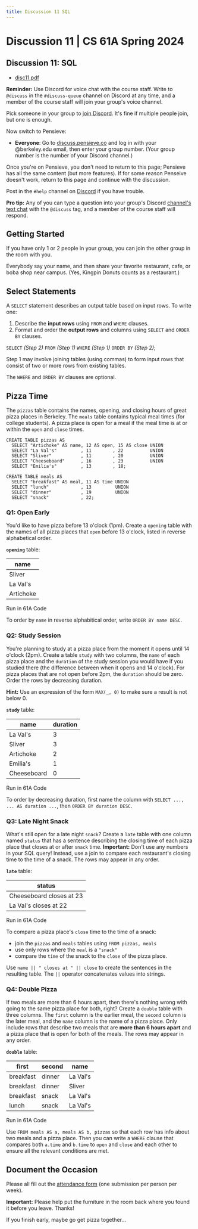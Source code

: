 ```yaml
---
title: Discussion 11 SQL
---
```

# Discussion 11 | CS 61A Spring 2024

## Discussion 11: SQL

-   [disc11.pdf](/resource/cs61a/disc/disc11.pdf)

**Reminder:** Use Discord for voice chat with the course staff. Write to `@discuss` in the `#discuss-queue` channel on Discord at any time, and a member of the course staff will join your group's voice channel.

Pick someone in your group to [join Discord](https://cs61a.org/articles/discord). It's fine if multiple people join, but one is enough.

Now switch to Pensieve:

-   **Everyone**: Go to [discuss.pensieve.co](http://discuss.pensieve.co/) and log in with your @berkeley.edu email, then enter your group number. (Your group number is the number of your Discord channel.)

Once you're on Pensieve, you don't need to return to this page; Pensieve has all the same content (but more features). If for some reason Penseive doesn't work, return to this page and continue with the discussion.

Post in the `#help` channel on [Discord](https://cs61a.org/articles/discord/) if you have trouble.

**Pro tip:** Any of you can type a question into your group's Discord [channel's text chat](https://support.discord.com/hc/en-us/articles/4412085582359-Text-Channels-Text-Chat-In-Voice-Channels#h_01FMJT412WBX1MR4HDYNR8E95X) with the `@discuss` tag, and a member of the course staff will respond.

## Getting Started

If you have only 1 or 2 people in your group, you can join the other group in the room with you.

Everybody say your name, and then share your favorite restaurant, cafe, or boba shop near campus. (Yes, Kingpin Donuts counts as a restaurant.)

## Select Statements

A `SELECT` statement describes an output table based on input rows. To write one:

1.  Describe the **input rows** using `FROM` and `WHERE` clauses.
2.  Format and order the **output rows** and columns using `SELECT` and `ORDER BY` clauses.

`SELECT` _(Step 2)_ `FROM` _(Step 1)_ `WHERE` _(Step 1)_ `ORDER BY` _(Step 2)_;

Step 1 may involve joining tables (using commas) to form input rows that consist of two or more rows from existing tables.

The `WHERE` and `ORDER BY` clauses are optional.

## Pizza Time

The `pizzas` table contains the names, opening, and closing hours of great pizza places in Berkeley. The `meals` table contains typical meal times (for college students). A pizza place is open for a meal if the meal time is at or within the `open` and `close` times.

```
CREATE TABLE pizzas AS
  SELECT "Artichoke" AS name, 12 AS open, 15 AS close UNION
  SELECT "La Val's"         , 11        , 22          UNION
  SELECT "Sliver"           , 11        , 20          UNION
  SELECT "Cheeseboard"      , 16        , 23          UNION
  SELECT "Emilia's"         , 13        , 18;

CREATE TABLE meals AS
  SELECT "breakfast" AS meal, 11 AS time UNION
  SELECT "lunch"            , 13         UNION
  SELECT "dinner"           , 19         UNION
  SELECT "snack"            , 22;
```

### Q1: Open Early

You'd like to have pizza before 13 o'clock (1pm). Create a `opening` table with the names of all pizza places that `open` before 13 o'clock, listed in reverse alphabetical order.

**`opening`** table:

| name |
| --- |
| Sliver |
| La Val's |
| Artichoke |

Run in 61A Code

To order by `name` in reverse alphabitical order, write `ORDER BY name DESC`.

### Q2: Study Session

You're planning to study at a pizza place from the moment it opens until 14 o'clock (2pm). Create a table `study` with two columns, the `name` of each pizza place and the `duration` of the study session you would have if you studied there (the difference between when it opens and 14 o'clock). For pizza places that are not open before 2pm, the `duration` should be zero. Order the rows by decreasing duration.

**Hint:** Use an expression of the form `MAX(_, 0)` to make sure a result is not below 0.

**`study`** table:

| name | duration |
| --- | --- |
| La Val's | 3 |
| Sliver | 3 |
| Artichoke | 2 |
| Emilia's | 1 |
| Cheeseboard | 0 |

Run in 61A Code

To order by decreasing duration, first name the column with `SELECT ..., ... AS duration ...`, then `ORDER BY duration DESC`.

### Q3: Late Night Snack

What's still open for a late night `snack`? Create a `late` table with one column named `status` that has a sentence describing the closing time of each pizza place that closes at or after `snack` time. **Important:** Don't use any numbers in your SQL query! Instead, use a join to compare each restaurant's closing time to the time of a snack. The rows may appear in any order.

**`late`** table:

| status |
| --- |
| Cheeseboard closes at 23 |
| La Val's closes at 22 |

Run in 61A Code

To compare a pizza place's `close` time to the time of a snack:

-   join the `pizzas` and `meals` tables using `FROM pizzas, meals`
-   use only rows where the `meal` is a `"snack"`
-   compare the `time` of the snack to the `close` of the pizza place.

Use `name || " closes at " || close` to create the sentences in the resulting table. The `||` operator concatenates values into strings.

### Q4: Double Pizza

If two meals are more than 6 hours apart, then there's nothing wrong with going to the same pizza place for both, right? Create a `double` table with three columns. The `first` column is the earlier meal, the `second` column is the later meal, and the `name` column is the name of a pizza place. Only include rows that describe two meals that are **more than 6 hours apart** and a pizza place that is open for both of the meals. The rows may appear in any order.

**`double`** table:

| first | second | name |
| --- | --- | --- |
| breakfast | dinner | La Val's |
| breakfast | dinner | Sliver |
| breakfast | snack | La Val's |
| lunch | snack | La Val's |

Run in 61A Code

Use `FROM meals AS a, meals AS b, pizzas` so that each row has info about two meals and a pizza place. Then you can write a `WHERE` clause that compares both `a.time` and `b.time` to `open` and `close` and each other to ensure all the relevant conditions are met.

## Document the Occasion

Please all fill out the [attendance form](https://docs.google.com/forms/d/e/1FAIpQLSeqlK8l6WkScGr-RHR-kM4p5bnR9cllYrG95fDqPJspSlll7A/viewform) (one submission per person per week).

**Important:** Please help put the furniture in the room back where you found it before you leave. Thanks!

If you finish early, maybe go get pizza together...